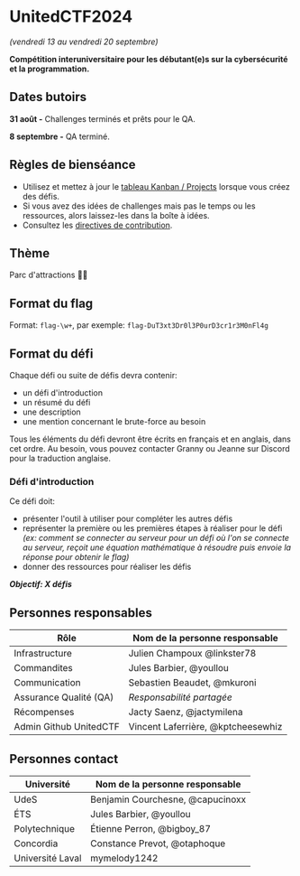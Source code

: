 # UnitedCTF2024
_(vendredi 13 au vendredi 20 septembre)_

**Compétition interuniversitaire pour les débutant(e)s sur la cybersécurité et la programmation.**

## Dates butoirs
**31 août -** Challenges terminés et prêts pour le QA.

**8 septembre -** QA terminé.

## Règles de bienséance
- Utilisez et mettez à jour le [tableau Kanban / Projects](https://github.com/orgs/UnitedCTF/projects/2/views/1) lorsque vous créez des défis.
- Si vous avez des idées de challenges mais pas le temps ou les ressources, alors laissez-les dans la boîte à idées.
- Consultez les [directives de contribution](CONTRIBUTING.md).

## Thème

Parc d'attractions 🎢🎡

## Format du flag
Format: `flag-\w+`, par exemple: `flag-DuT3xt3Dr0l3P0urD3cr1r3M0nFl4g`

## Format du défi
Chaque défi ou suite de défis devra contenir:
- un défi d'introduction
- un résumé du défi
- une description
- une mention concernant le brute-force au besoin

Tous les éléments du défi devront être écrits en français et en anglais, dans cet ordre. Au besoin, vous pouvez contacter Granny ou Jeanne sur Discord pour la traduction anglaise.

### Défi d'introduction
Ce défi doit:
- présenter l'outil à utiliser pour compléter les autres défis
- représenter la première ou les premières étapes à réaliser pour le défi
*(ex: comment se connecter au serveur pour un défi où l'on se connecte au serveur, reçoit une équation mathématique à résoudre puis envoie la réponse pour obtenir le flag)*
- donner des ressources pour réaliser les défis

***Objectif: X défis***

## Personnes responsables
| Rôle | Nom de la personne responsable |
| ------------- | ------------- |
| Infrastructure | Julien Champoux @linkster78 |
| Commandites  | Jules Barbier, @youllou |
| Communication  | Sebastien Beaudet, @mkuroni |
| Assurance Qualité (QA)  | _Responsabilité partagée_ |
| Récompenses | Jacty Saenz, @jactymilena |
| Admin Github UnitedCTF | Vincent Laferrière, @kptcheesewhiz |

## Personnes contact
| Université | Nom de la personne responsable |
| ------------- | ------------- |
| UdeS | Benjamin Courchesne, @capucinoxx |
| ÉTS | Jules Barbier, @youllou |
| Polytechnique | Étienne Perron, @bigboy_87 |
| Concordia | Constance Prevot, @otaphoque |
|Université Laval | mymelody1242|

